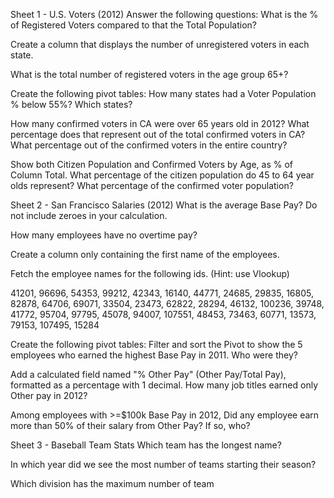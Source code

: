 Sheet 1 - U.S. Voters (2012)
Answer the following questions:
What is the % of Registered Voters compared to that the Total Population?

Create a column that displays the number of unregistered voters in each state.

What is the total number of registered voters in the age group 65+?

Create the following pivot tables:
How many states had a Voter Population % below 55%? Which states?

How many confirmed voters in CA were over 65 years old in 2012? What percentage does that represent out of the total confirmed voters in CA? What percentage out of the confirmed voters in the entire country?

Show both Citizen Population and Confirmed Voters by Age, as % of Column Total. What percentage of the citizen population do 45 to 64 year olds represent? What percentage of the confirmed voter population?

Sheet 2 - San Francisco Salaries (2012)
What is the average Base Pay? Do not include zeroes in your calculation.

How many employees have no overtime pay?

Create a column only containing the first name of the employees.

Fetch the employee names for the following ids. (Hint: use Vlookup)

41201, 96696, 54353, 99212, 42343, 16140, 44771, 24685, 29835, 16805, 82878, 64706, 69071, 33504, 23473, 62822, 28294, 46132, 100236, 39748, 41772, 95704, 97795, 45078, 94007, 107551, 48453, 73463, 60771, 13573, 79153, 107495, 15284

Create the following pivot tables:
Filter and sort the Pivot to show the 5 employees who earned the highest Base Pay in 2011. Who were they?

Add a calculated field named "% Other Pay" (Other Pay/Total Pay), formatted as a percentage with 1 decimal. How many job titles earned only Other pay in 2012?

Among employees with >=$100k Base Pay in 2012, Did any employee earn more than 50% of their salary from Other Pay? If so, who?

Sheet 3 - Baseball Team Stats
Which team has the longest name?

In which year did we see the most number of teams starting their season?

Which division has the maximum number of team
